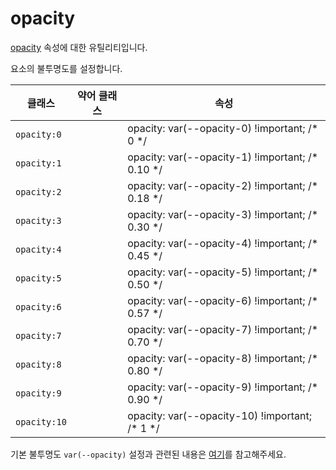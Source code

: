# opacity

[opacity](https://developer.mozilla.org/en-US/docs/Web/CSS/opacity) 속성에 대한 유틸리티입니다.

요소의 불투명도를 설정합니다.

<table>
  <thead>
    <tr>
      <th scope="col">클래스</th>
      <th scope="col">약어 클래스</th>
      <th scope="col">속성</th>
    </tr>
  </thead>
  <tbody>
  <tr>
    <td><code>opacity:0</code></td>
    <td class="blank"></td>
    <td><span class="code">opacity: var(--opacity-0) !important;</span> <span class="c:weak">/* 0 */</span></td>
  </tr>

  <tr>
    <td><code>opacity:1</code></td>
    <td class="blank"></td>
    <td><span class="code">opacity: var(--opacity-1) !important;</span> <span class="c:weak">/* 0.10 */</span></td>
  </tr>

  <tr>
    <td><code>opacity:2</code></td>
    <td class="blank"></td>
    <td><span class="code">opacity: var(--opacity-2) !important;</span> <span class="c:weak">/* 0.18 */</span></td>
  </tr>

  <tr>
    <td><code>opacity:3</code></td>
    <td class="blank"></td>
    <td><span class="code">opacity: var(--opacity-3) !important;</span> <span class="c:weak">/* 0.30 */</span></td>
  </tr>

  <tr>
    <td><code>opacity:4</code></td>
    <td class="blank"></td>
    <td><span class="code">opacity: var(--opacity-4) !important;</span> <span class="c:weak">/* 0.45 */</span></td>
  </tr>

  <tr>
    <td><code>opacity:5</code></td>
    <td class="blank"></td>
    <td><span class="code">opacity: var(--opacity-5) !important;</span> <span class="c:weak">/* 0.50 */</span></td>
  </tr>

  <tr>
    <td><code>opacity:6</code></td>
    <td class="blank"></td>
    <td><span class="code">opacity: var(--opacity-6) !important;</span> <span class="c:weak">/* 0.57 */</span></td>
  </tr>

  <tr>
    <td><code>opacity:7</code></td>
    <td class="blank"></td>
    <td><span class="code">opacity: var(--opacity-7) !important;</span> <span class="c:weak">/* 0.70 */</span></td>
  </tr>

  <tr>
    <td><code>opacity:8</code></td>
    <td class="blank"></td>
    <td><span class="code">opacity: var(--opacity-8) !important;</span> <span class="c:weak">/* 0.80 */</span></td>
  </tr>

  <tr>
    <td><code>opacity:9</code></td>
    <td class="blank"></td>
    <td><span class="code">opacity: var(--opacity-9) !important;</span> <span class="c:weak">/* 0.90 */</span></td>
  </tr>

  <tr>
    <td><code>opacity:10</code></td>
    <td class="blank"></td>
    <td><span class="code">opacity: var(--opacity-10) !important;</span> <span class="c:weak">/* 1 */</span></td>
  </tr>

  </tbody>

</table>

기본 불투명도 `var(--opacity)` 설정과 관련된 내용은 [여기](/guide/css-variable-list.html#opacity)를 참고해주세요.
